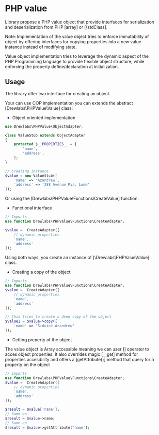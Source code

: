 # PHP value

Library propose a PHP value object that provide interfaces for serialization and deserialization from PHP [array] or [\stdClass].

Note: Implementation of the value object tries to enforce immutability of object by offering interfaces for copying properties into a new value instance instead of modifying state.

Value object implementation tries to leverage the dynamic aspect of the PHP Programming language to provide flexible object structure, while enforcing the property define/declaration at initialization.

## Usage

The library offer two interface for creating an object.

Your can use OOP implementation you can extends the abstract [Drewlabs\PHPValue\Value] class:

- Object oriented implementation

```php
use Drewlabs\PHPValue\ObjectAdapter;

class ValueStub extends ObjectAdapter
{
    protected $__PROPERTIES__ = [
        'name',
        'address',
    ];
}

// Creating instance
$value = new ValueStub([
    'name' => 'Azandrew',
    'address' => '288 Avenue Pia, Lome'
]);
```

Or using the [Drewlabs\PHPValue\Functions\CreateValue] function.

- Functional interface

```php
// Imports
use function Drewlabs\PHPValue\Functions\CreateAdapter;

$value =  CreateAdapter([
    // dynamic properties
    'name',
    'address'
]);
```

Using both ways, you create an instance of [\Drewlabs\PHPValue\Value] class.

- Creating a copy of the object

```php
// Imports
use function Drewlabs\PHPValue\Functions\CreateAdapter;
$value =  CreateAdapter([
    // dynamic properties
    'name',
    'address'
]);

// This tries to create a deep copy of the object
$value1 = $value->copy([
    'name' => 'Sidoine Azandrew'
]);
```

- Getting property of the object

The value object is Array accessible meaning we can user [] operator to acces object properties. It also overrides magic [__get] method for properties accesibility and offers a [getAttribute()] method that query for a property on the object

```php
// Imports
use function Drewlabs\PHPValue\Functions\CreateAdapter;
$value =  CreateAdapter([
    // dynamic properties
    'name',
    'address'
]);

$result = $value['name']; 
// Same as
$result = $value->name;
// Same as
$result = $value->getAttribute('name');
```
